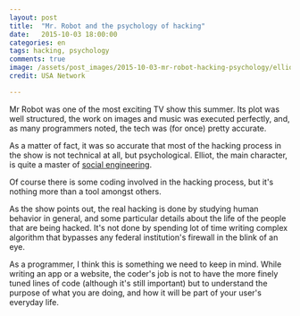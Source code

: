 ```yaml
---
layout: post
title:  "Mr. Robot and the psychology of hacking"
date:   2015-10-03 18:00:00
categories: en
tags: hacking, psychology
comments: true
image: /assets/post_images/2015-10-03-mr-robot-hacking-psychology/elliot.jpg
credit: USA Network

---
```


Mr Robot was one of the most exciting TV show this summer. Its plot was well structured, the work on images and music was executed perfectly, and, as many programmers noted, the tech was (for once) pretty accurate.

As a matter of fact, it was so accurate that most of the hacking process in the show is not technical at all, but psychological. Elliot, the main character, is quite a master of [social engineering](http://searchsecurity.techtarget.com/definition/social-engineering).

Of course there is some coding involved in the hacking process, but it's nothing more than a tool amongst others.

As the show points out, the real hacking is done by studying human behavior in general, and some particular details about the life of the people that are being hacked. It's not done by spending lot of time writing complex algorithm that bypasses any federal institution's firewall in the blink of an eye.

As a programmer, I think this is something we need to keep in mind. While writing an app or a website, the coder's job is not to have the more finely tuned lines of code (although it's still important) but to understand the purpose of what you are doing, and how it will be part of your user's everyday life.
